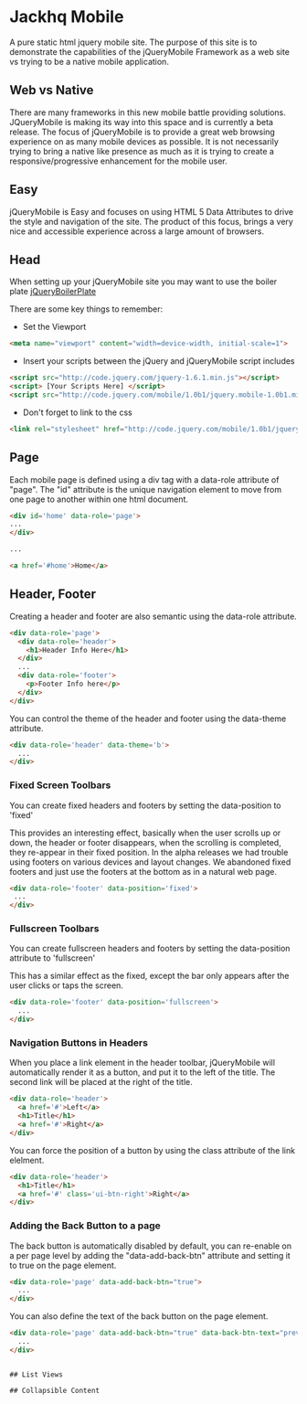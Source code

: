 # Jackhq Mobile

A pure static html jquery mobile site.  The purpose of this site is to
demonstrate the capabilities of the jQueryMobile Framework as a web site
vs trying to be a native mobile application.

## Web vs Native

There are many frameworks in this new mobile battle providing solutions.
JQueryMobile is making its way into this space and is currently a beta 
release.  The focus of jQueryMobile is to provide a great web browsing
experience on as many mobile devices as possible.  It is not necessarily 
trying to bring a native like presence as much as it is trying to create
a responsive/progressive enhancement for the mobile user.

## Easy

jQueryMobile is Easy and focuses on using HTML 5 Data Attributes to
drive the style and navigation of the site.  The product of this focus, 
brings a very nice and accessible experience across a large amount of 
browsers.

## Head

When setting up your jQueryMobile site you may want to use the boiler
plate [jQueryBoilerPlate](http://jquerymobile.com/demos/1.0b1/#/demos/1.0b1/docs/pages/page-template.html)

There are some key things to remember:

* Set the Viewport

``` html
<meta name="viewport" content="width=device-width, initial-scale=1">
```

* Insert your scripts between the jQuery and jQueryMobile script
  includes

``` html
<script src="http://code.jquery.com/jquery-1.6.1.min.js"></script>
<script> [Your Scripts Here] </script>
<script src="http://code.jquery.com/mobile/1.0b1/jquery.mobile-1.0b1.min.js"></script>
```

* Don't forget to link to the css

``` html
<link rel="stylesheet" href="http://code.jquery.com/mobile/1.0b1/jquery.mobile-1.0b1.min.css" />
```

## Page

Each mobile page is defined using a div tag with a data-role attribute
of "page".  The "id" attribute is the unique navigation element to move
from one page to another within one html document.  

``` html
<div id='home' data-role='page'>
...
</div>

...

<a href='#home'>Home</a>
```

## Header, Footer

Creating a header and footer are also semantic using the data-role
attribute.

``` html
<div data-role='page'>
  <div data-role='header'>
    <h1>Header Info Here</h1>
  </div>
  ...
  <div data-role='footer'>
    <p>Footer Info here</p>
  </div>
</div>
```

You can control the theme of the header and footer using the data-theme
attribute.

``` html
<div data-role='header' data-theme='b'>
  ...
</div>
```

### Fixed Screen Toolbars

You can create fixed headers and footers by setting the
data-position to 'fixed'

This provides an interesting effect, basically when the user scrolls
up or down, the header or footer disappears, when the scrolling is 
completed, they re-appear in their fixed position.  In the alpha
releases we had trouble using footers on various devices and layout
changes.  We abandoned fixed footers and just use the footers at the
bottom as in a natural web page.  

``` html
<div data-role='footer' data-position='fixed'>
 ...
</div>
```

### Fullscreen Toolbars

You can create fullscreen headers and footers by setting
the data-position attribute to 'fullscreen'

This has a similar effect as the fixed, except the bar only appears
after the user clicks or taps the screen.

``` html
<div data-role='footer' data-position='fullscreen'>
  ...
</div>
```

### Navigation Buttons in Headers 

When you place a link element in the header toolbar, jQueryMobile
will automatically render it as a button, and put it to the left of the
title.  The second link will be placed at the right of the title.

``` html
<div data-role='header'>
  <a href='#'>Left</a>
  <h1>Title</h1>
  <a href='#'>Right</a>
</div>
```

You can force the position of a button by using the class attribute of
the link elelment.

``` html
<div data-role='header'>
  <h1>Title</h1>
  <a href='#' class='ui-btn-right'>Right</a>
</div>
```

### Adding the Back Button to a page

The back button is automatically disabled by default, you can re-enable
on a per page level by adding the "data-add-back-btn" attribute and
setting it to true on the page element.

``` html
<div data-role='page' data-add-back-btn="true">
  ...
</div>
```

You can also define the text of the back button on the page element.

``` html
<div data-role='page' data-add-back-btn="true" data-back-btn-text="previous">
  ...
</div>
```




```

## List Views

## Collapsible Content


